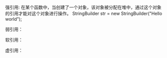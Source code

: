 强引用:
在某个函数中，当创建了一个对象，该对象被分配在堆中，通过这个对象的引用才能对这个对象进行操作。
StringBuilder str = new StringBuilder("Hello world");

弱引用：

软引用：

虚引用：
